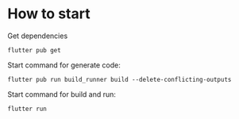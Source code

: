 # How to start

Get dependencies
```
flutter pub get
```

Start command for generate code:
```
flutter pub run build_runner build --delete-conflicting-outputs     
```

Start command for build and run:
```
flutter run
```